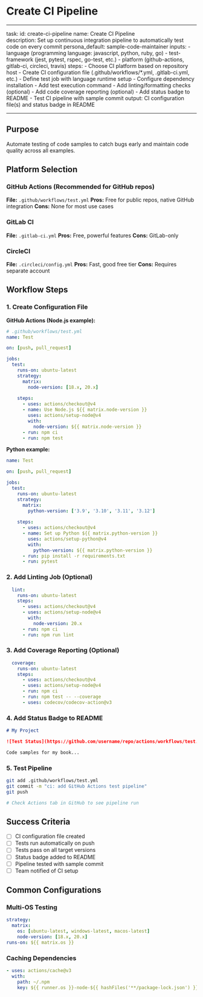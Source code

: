 <!-- Powered by BMAD™ Core -->

# Create CI Pipeline

---

task:
  id: create-ci-pipeline
  name: Create CI Pipeline  
  description: Set up continuous integration pipeline to automatically test code on every commit
  persona_default: sample-code-maintainer
  inputs:
    - language (programming language: javascript, python, ruby, go)
    - test-framework (jest, pytest, rspec, go-test, etc.)
    - platform (github-actions, gitlab-ci, circleci, travis)
  steps:
    - Choose CI platform based on repository host
    - Create CI configuration file (.github/workflows/*.yml, .gitlab-ci.yml, etc.)
    - Define test job with language runtime setup
    - Configure dependency installation
    - Add test execution command
    - Add linting/formatting checks (optional)
    - Add code coverage reporting (optional)
    - Add status badge to README
    - Test CI pipeline with sample commit
  output: CI configuration file(s) and status badge in README

---

## Purpose

Automate testing of code samples to catch bugs early and maintain code quality across all examples.

## Platform Selection

### GitHub Actions (Recommended for GitHub repos)
**File:** `.github/workflows/test.yml`
**Pros:** Free for public repos, native GitHub integration
**Cons:** None for most use cases

### GitLab CI
**File:** `.gitlab-ci.yml`
**Pros:** Free, powerful features
**Cons:** GitLab-only

### CircleCI
**File:** `.circleci/config.yml`
**Pros:** Fast, good free tier
**Cons:** Requires separate account

## Workflow Steps

### 1. Create Configuration File

**GitHub Actions (Node.js example):**
```yaml
# .github/workflows/test.yml
name: Test

on: [push, pull_request]

jobs:
  test:
    runs-on: ubuntu-latest
    strategy:
      matrix:
        node-version: [18.x, 20.x]
    
    steps:
      - uses: actions/checkout@v4
      - name: Use Node.js ${{ matrix.node-version }}
        uses: actions/setup-node@v4
        with:
          node-version: ${{ matrix.node-version }}
      - run: npm ci
      - run: npm test
```

**Python example:**
```yaml
name: Test

on: [push, pull_request]

jobs:
  test:
    runs-on: ubuntu-latest
    strategy:
      matrix:
        python-version: ['3.9', '3.10', '3.11', '3.12']
    
    steps:
      - uses: actions/checkout@v4
      - name: Set up Python ${{ matrix.python-version }}
        uses: actions/setup-python@v4
        with:
          python-version: ${{ matrix.python-version }}
      - run: pip install -r requirements.txt
      - run: pytest
```

### 2. Add Linting Job (Optional)
```yaml
  lint:
    runs-on: ubuntu-latest
    steps:
      - uses: actions/checkout@v4
      - uses: actions/setup-node@v4
        with:
          node-version: 20.x
      - run: npm ci
      - run: npm run lint
```

### 3. Add Coverage Reporting (Optional)
```yaml
  coverage:
    runs-on: ubuntu-latest
    steps:
      - uses: actions/checkout@v4
      - uses: actions/setup-node@v4
      - run: npm ci
      - run: npm test -- --coverage
      - uses: codecov/codecov-action@v3
```

### 4. Add Status Badge to README
```markdown
# My Project

![Test Status](https://github.com/username/repo/actions/workflows/test.yml/badge.svg)

Code samples for my book...
```

### 5. Test Pipeline
```bash
git add .github/workflows/test.yml
git commit -m "ci: add GitHub Actions test pipeline"
git push

# Check Actions tab in GitHub to see pipeline run
```

## Success Criteria
- [ ] CI configuration file created
- [ ] Tests run automatically on push
- [ ] Tests pass on all target versions
- [ ] Status badge added to README
- [ ] Pipeline tested with sample commit
- [ ] Team notified of CI setup

## Common Configurations

### Multi-OS Testing
```yaml
strategy:
  matrix:
    os: [ubuntu-latest, windows-latest, macos-latest]
    node-version: [18.x, 20.x]
runs-on: ${{ matrix.os }}
```

### Caching Dependencies
```yaml
- uses: actions/cache@v3
  with:
    path: ~/.npm
    key: ${{ runner.os }}-node-${{ hashFiles('**/package-lock.json') }}
```

